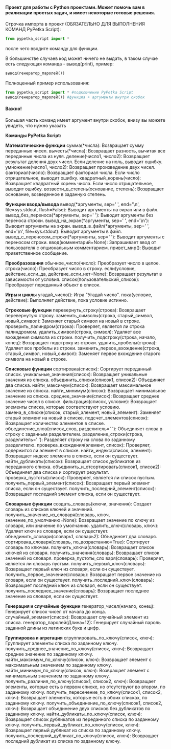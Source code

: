 #### Проект для работы с Python проектами. Может помочь вам в реализации простых задач, и имеет некоторые готовые решения. ####


Строчка импорта в проект (ОБЯЗАТЕЛЬНО ДЛЯ ВЫПОЛНЕНИЯ КОМАНД PyPetka Script):
```python
from pypetka_script import *
```
после чего вводите команду для функции. 

В большинстве случаев код может ничего не выдать, в таком случае есть следующая команда - вывод(print), пример:

```python
вывод(генератор_паролей())
```


Полноценный пример использования:
```python
from pypetka_script import * #подключение PyPetka Script
вывод(генератор_паролей()) #функция + аргументы внутри скобок
```
#### Важно! ####
Большая часть команд имеет аргумент внутри скобок, внизу вы можете увидеть, что нужно указать


**Команды PyPetka Script:**

**Математические функции**
сумма(*числа): Возвращает сумму переданных чисел.
вычесть(*числа): Возвращает разность, вычитая все переданные числа из нуля.
деление(число1, число2): Возвращает результат деления двух чисел. Если деление на ноль, выводит ошибку.
умножение(число1, число2): Возвращает произведение двух чисел.
факториал(число): Возвращает факториал числа. Если число отрицательное, выводит ошибку.
квадратный_корень(число): Возвращает квадратный корень числа. Если число отрицательное, выводит ошибку.
возвести_в_степень(основание, степень): Возвращает основание, возведенное в заданную степень.

**Функции ввода/вывода**
вывод(*аргументы, sep=' ', end='\n', file=sys.stdout, flush=False): Выводит аргументы на экран или в файл.
вывод_без_переноса(*аргументы, sep=' '): Выводит аргументы без переноса строки.
вывод_на_экран(*аргументы, sep=' ', end='\n'): Выводит аргументы на экран.
вывод_в_файл(*аргументы, sep=' ', end='\n', file=sys.stdout): Выводит аргументы в файл.
вывод_с_переносом_строки(*аргументы, sep=' '): Выводит аргументы с переносом строки.
ввод(комментарий=None): Запрашивает ввод от пользователя с опциональным комментарием.
привет_мир(): Выводит приветственное сообщение.

**Преобразования**
обычное_число(число): Преобразует число в целое.
строка(число): Преобразует число в строку.
если(условие, действие_если_да, действие_если_нет=None): Возвращает результат в зависимости от условия.
список(пользовательский_список): Преобразует переданный объект в список.

**Игры и циклы**
угадай_число(): Игра "Угадай число".
пока(условие, действие): Выполняет действие, пока условие истинно.

**Строковые функции**
перевернуть_строку(строка): Возвращает перевернутую строку.
заменить_символы(строка, старый_символ, новый_символ): Заменяет старый символ на новый в строке.
проверить_палиндром(строка): Проверяет, является ли строка палиндромом.
удалить_символ(строка, символ): Удаляет все вхождения символа из строки.
получить_подстроку(строка, начало, конец): Возвращает подстроку из строки.
удалить_пробелы(строка): Удаляет все пробелы из строки.
заменить_первое_вхождение(строка, старый_символ, новый_символ): Заменяет первое вхождение старого символа на новый в строке.

**Списковые функции**
сортировка(список): Сортирует переданный список.
уникальные_значения(список): Возвращает уникальные значения из списка.
объединить_списки(список1, список2): Объединяет два списка.
найти_максимум(список): Возвращает максимальное значение из списка.
найти_минимум(список): Возвращает минимальное значение из списка.
среднее_значение(список): Возвращает среднее значение чисел в списке.
фильтрация(список, условие): Возвращает элементы списка, которые соответствуют условию.
замена_в_списке(список, старый_элемент, новый_элемент): Заменяет старый элемент на новый в списке.
подсчет_элементов(список): Возвращает количество элементов в списке.
объединение_слов(список_слов, разделитель=' '): Объединяет слова в строку с заданным разделителем.
разделение_строки(строка, разделитель=' '): Разделяет строку на слова по заданному разделителю.
проверка_вхождения(элемент, список): Проверяет, содержится ли элемент в списке.
найти_индекс(список, элемент): Возвращает индекс элемента в списке, если он существует.
найти_дубликаты(список): Возвращает список дубликатов из переданного списка.
объединить_и_отсортировать(список1, список2): Объединяет два списка и сортирует результат.
проверка_пустоты(список): Проверяет, является ли список пустым.
получить_первый_элемент(список): Возвращает первый элемент списка, если он существует.
получить_последний_элемент(список): Возвращает последний элемент списка, если он существует.

**Словарные функции**
создать_словарь(ключи, значения): Создает словарь из списков ключей и значений.
получить_значение_из_словаря(словарь, ключ, значение_по_умолчанию=None): Возвращает значение по ключу из словаря, или значение по умолчанию.
удалить_ключ(словарь, ключ): Удаляет ключ из словаря, если он существует.
объединить_словари(словарь1, словарь2): Объединяет два словаря.
сортировка_словаря(словарь, по_возрастанию=True): Сортирует словарь по ключам.
получить_ключи(словарь): Возвращает список ключей из словаря.
получить_значения(словарь): Возвращает список значений из словаря.
проверка_пустоты_сло    варя(словарь): Проверяет, является ли словарь пустым.
получить_первый_ключ(словарь): Возвращает первый ключ из словаря, если он существует.
получить_первое_значение(словарь): Возвращает первое значение из словаря, если он существует.
получить_последний_ключ(словарь): Возвращает последний ключ из словаря, если он существует.
получить_последнее_значение(словарь): Возвращает последнее значение из словаря, если он существует.

**Генерация и случайные функции**
генератор_чисел(начало, конец): Генерирует список чисел от начала до конца.
случайный_элемент(список): Возвращает случайный элемент из списка.
генератор_паролей(Длина=12): Генерирует случайный пароль заданной длины из латинских букв и цифр.

**Группировка и агрегация**
сгруппировать_по_ключу(список, ключ): Группирует элементы списка по заданному ключу.
получить_среднее_значение_по_ключу(список, ключ): Возвращает среднее значение по заданному ключу.
найти_максимум_по_ключу(список, ключ): Возвращает элемент с максимальным значением по заданному ключу.
найти_минимум_по_ключу(список, ключ): Возвращает элемент с минимальным значением по заданному ключу.
получить_различия_по_ключу(список1, список2, ключ): Возвращает элементы, которые есть в первом списке, но отсутствуют во втором, по заданному ключу.
получить_пересечение_по_ключу(список1, список2, ключ): Возвращает элементы, которые есть в обоих списках, по заданному ключу.
получить_объединение_по_ключу(список1, список2, ключ): Возвращает объединение двух списков без дубликатов по заданному ключу.
найти_дубликаты_по_ключу(список, ключ): Возвращает список дубликатов из переданного списка по заданному ключу.
получить_первый_дубликат_по_ключу(список, ключ): Возвращает первый дубликат из списка по заданному ключу.
получить_последний_дубликат_по_ключу(список, ключ): Возвращает последний дубликат из списка по заданному ключу.